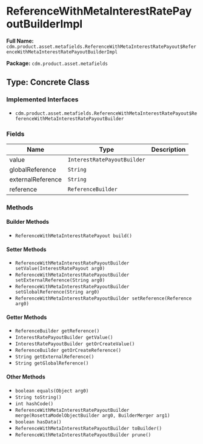 # ReferenceWithMetaInterestRatePayoutBuilderImpl

**Full Name:** `cdm.product.asset.metafields.ReferenceWithMetaInterestRatePayout$ReferenceWithMetaInterestRatePayoutBuilderImpl`

**Package:** `cdm.product.asset.metafields`

## Type: Concrete Class

### Implemented Interfaces

- `cdm.product.asset.metafields.ReferenceWithMetaInterestRatePayout$ReferenceWithMetaInterestRatePayoutBuilder`

### Fields

| Name | Type | Description |
|------|------|-------------|
| value | `InterestRatePayoutBuilder` |  |
| globalReference | `String` |  |
| externalReference | `String` |  |
| reference | `ReferenceBuilder` |  |

### Methods

#### Builder Methods

- `ReferenceWithMetaInterestRatePayout build()`

#### Setter Methods

- `ReferenceWithMetaInterestRatePayoutBuilder setValue(InterestRatePayout arg0)`
- `ReferenceWithMetaInterestRatePayoutBuilder setExternalReference(String arg0)`
- `ReferenceWithMetaInterestRatePayoutBuilder setGlobalReference(String arg0)`
- `ReferenceWithMetaInterestRatePayoutBuilder setReference(Reference arg0)`

#### Getter Methods

- `ReferenceBuilder getReference()`
- `InterestRatePayoutBuilder getValue()`
- `InterestRatePayoutBuilder getOrCreateValue()`
- `ReferenceBuilder getOrCreateReference()`
- `String getExternalReference()`
- `String getGlobalReference()`

#### Other Methods

- `boolean equals(Object arg0)`
- `String toString()`
- `int hashCode()`
- `ReferenceWithMetaInterestRatePayoutBuilder merge(RosettaModelObjectBuilder arg0, BuilderMerger arg1)`
- `boolean hasData()`
- `ReferenceWithMetaInterestRatePayoutBuilder toBuilder()`
- `ReferenceWithMetaInterestRatePayoutBuilder prune()`

